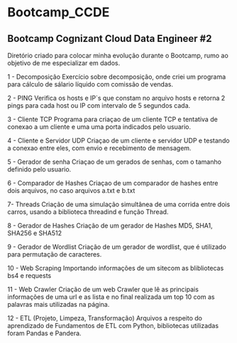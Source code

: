 # Bootcamp_CCDE
## Bootcamp Cognizant Cloud Data Engineer #2
Diretório criado para colocar minha evolução durante o Bootcamp, rumo ao objetivo de me especializar em dados.

1 - Decomposição
    Exercício sobre decomposição, onde criei um programa para cálculo de sálario líquido com comissão de vendas.

2 - PING
    Verifica os hosts e IP`s que constam no arquivo hosts e retorna 2 pings para cada host ou IP com intervalo de 5 segundos cada.

3 - Cliente TCP
    Programa para criaçao de um cliente TCP e tentativa de conexao a um cliente e uma uma porta indicados pelo usuario.

4 - Cliente e Servidor UDP
    Criaçao de um cliente e servidor UDP e testando a conexao entre eles, com envio e recebimento de mensagem.

5 - Gerador de senha
    Criaçao de um gerados de senhas, com o tamanho definido pelo usuario.

6 - Comparador de Hashes
    Criaçao de um comparador de hashes entre dois arquivos, no caso arquivos a.txt e b.txt

7- Threads
    Criação de uma simulação simultânea de uma corrida entre dois carros, usando a biblioteca threadind e função Thread.

8 - Gerador de Hashes
    Criação de um gerador de Hashes MD5, SHA1, SHA256 e SHA512

9 - Gerador de Wordlist
    Criação de um gerador de wordlist, que é utilizado para permutação de caracteres.

10 - Web Scraping
    Importando informações de um sitecom as blibliotecas bs4 e requests

11 - Web Crawler
    Criação de um web Crawler que lê as principais informações de uma url e as lista e no final realizada um top 10 com as palavras mais utilizadas na página.

12 - ETL (Projeto, Limpeza, Transformação)
    Arquivos a respeito do aprendizado de Fundamentos de ETL com Python, bibliotecas utilizadas foram Pandas e Pandera.

